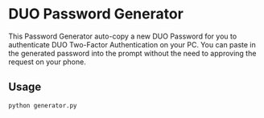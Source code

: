 # DUO Password Generator

This Password Generator auto-copy a new DUO Password for you to authenticate DUO Two-Factor Authentication on your PC. You can paste in the generated password into the prompt without the need to approving the request on your phone. 

## Usage

```bash
python generator.py
```